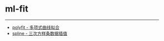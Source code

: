 # ml-fit
---------
* [polyfit - 多项式曲线拟合](https://ww2.mathworks.cn/help/matlab/ref/polyfit.html?searchHighlight=polyfit&s_tid=srchtitle#bufeks8-1)
* [spline - 三次方样条数据插值](https://ww2.mathworks.cn/help/matlab/ref/spline.html?searchHighlight=spline&s_tid=srchtitle)
